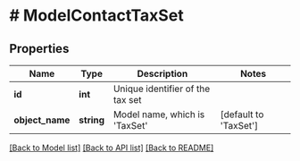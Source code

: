 # # ModelContactTaxSet

## Properties

Name | Type | Description | Notes
------------ | ------------- | ------------- | -------------
**id** | **int** | Unique identifier of the tax set |
**object_name** | **string** | Model name, which is &#39;TaxSet&#39; | [default to 'TaxSet']

[[Back to Model list]](../../README.md#models) [[Back to API list]](../../README.md#endpoints) [[Back to README]](../../README.md)
